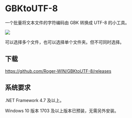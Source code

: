 # GBKtoUTF-8

一个批量将文本文件的字符编码由 GBK 转换成 UTF-8 的小工具。

![](https://i.loli.net/2018/09/09/5b9495b648bec.png)

可以选择多个文件，也可以选择单个文件夹。但不可同时选择。

## 下载

https://github.com/Roger-WIN/GBKtoUTF-8/releases

## 系统要求

.NET Framework 4.7 及以上。

Windows 10 版本 1703 及以上版本已预装，无需另外安装。